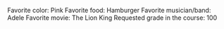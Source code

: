 Favorite color: Pink 
Favorite food: Hamburger
Favorite musician/band: Adele 
Favorite movie: The Lion King
Requested grade in the course: 100 
